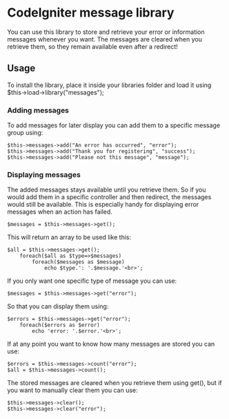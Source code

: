 CodeIgniter message library
=============

You can use this library to store and retrieve your error or information messages whenever you want. The messages are cleared when you retrieve them, so they remain available even after a redirect!

Usage
------------

To install the library, place it inside your libraries folder and load it using
    $this->load->library("messages");

### Adding messages

To add messages for later display you can add them to a specific message group using:

    $this->messages->add("An error has occurred", "error");
	$this->messages->add("Thank you for registering", "success");
	$this->messages->add("Please not this message", "message");

### Displaying messages

The added messages stays available until you retrieve them. So if you would add them in a specific controller and then redirect, the messages would still be available. This is especially handy for displaying error messages when an action has failed.

    $messages = $this->messages->get();
	
This will return an array to be used like this:

    $all = $this->messages->get();
        foreach($all as $type=>$messages)
            foreach($messages as $message)
                echo $type.': '.$message.'<br>';
				
If you only want one specific type of message you can use:

    $messages = $this->messages->get("error");
	
So that you can display them using:

    $errors = $this->messages->get("error");
        foreach($errors as $error)
            echo 'error: '.$error.'<br>';
			
If at any point you want to know how many messages are stored you can use:

    $errors = $this->messages->count("error");
	$all = $this->messages->count();
	
The stored messages are cleared when you retrieve them using get(), but if you want to manually clear them you can use:

	$this->messages->clear();
	$this->messages->clear("error");